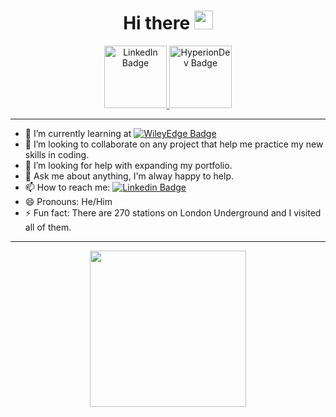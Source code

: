 <h1 align="center">
  Hi there
  <img src="https://media.giphy.com/media/hvRJCLFzcasrR4ia7z/giphy.gif" width="30px"/>
</h1>
<div id="badges" align="center">
  <a href="www.linkedin.com/in/tomek-wisniewski">
    <img src="https://img.shields.io/badge/LinkedIn-blue?style=for-the-badge&logo=linkedin&logoColor=white" alt="LinkedIn Badge" width="100"/>
  </a>
  <a href="https://www.hyperiondev.com/portfolio/125733/">
    <img src="https://www.hyperiondev.com/static/images/logo.svg" alt="HyperionDev Badge" width="100"/>
  </a>
</div>

<div id="count" align="center">
    <img align="center" src="https://komarev.com/ghpvc/?username=Choobeq&style=flat-square&color=blue" alt=""/>
</div>

---
- 🌱 I’m currently learning at [![WileyEdge Badge](https://img.shields.io/badge/-WileyEdge-blue)](https://www.wileyedge.com)
- 👯 I’m looking to collaborate on any project that help me practice my new skills in coding.
- 🤔 I’m looking for help with expanding my portfolio.
- 💬 Ask me about anything, I'm alway happy to help.
- 📫 How to reach me: [![Linkedin Badge](https://img.shields.io/badge/-Tomek-blue?style=flat&logo=Linkedin&logoColor=white)](www.linkedin.com/in/tomek-wisniewski)
- 😄 Pronouns: He/Him
- ⚡ Fun fact: There are 270 stations on London Underground and I visited all of them.
---
<div id="header" align="center">
  <img src="https://paradox.ba/paradox/wp-content/uploads/2019/09/4paradox-animation.gif" width="250px"/>
</div>


<!--
**Choobeq/Choobeq** is a ✨ _special_ ✨ repository because its `README.md` (this file) appears on your GitHub profile.

Here are some ideas to get you started:




-->
